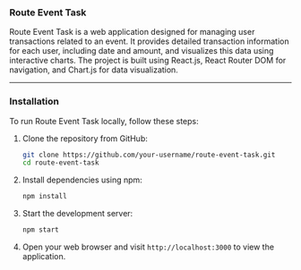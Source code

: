 
### Route Event Task

Route Event Task is a web application designed for managing user transactions related to an event. It provides detailed transaction information for each user, including date and amount, and visualizes this data using interactive charts. The project is built using React.js, React Router DOM for navigation, and Chart.js for data visualization.

---

### Installation

To run Route Event Task locally, follow these steps:

1. Clone the repository from GitHub:
   ```bash
   git clone https://github.com/your-username/route-event-task.git
   cd route-event-task
   ```

2. Install dependencies using npm:
   ```bash
   npm install
   ```

3. Start the development server:
   ```bash
   npm start
   ```

4. Open your web browser and visit `http://localhost:3000` to view the application.


